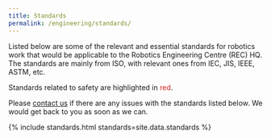 ```yaml
---
title: Standards
permalink: /engineering/standards/
---
```

Listed below are some of the relevant and essential standards for robotics work that would be applicable to the Robotics Engineering Centre (REC) HQ. The standards are mainly from ISO, with relevant ones from IEC, JIS, IEEE, ASTM, etc.

Standards related to safety are highlighted in <span style="color:#d6231d">red</span>.

Please [contact us](/contact-us/) if there are any issues with the standards listed below. We would get back to you as soon as we can.

{% include standards.html standards=site.data.standards %}